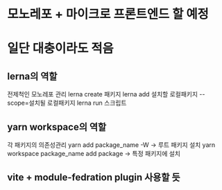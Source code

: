 # 모노레포 + 마이크로 프론트엔드 할 예정
# 일단 대충이라도 적음


## lerna의 역할
전제척인 모노레포 관리
lerna create 패키지
lerna add 설치할 로컬패키지 --scope=설치될 로컬패키지
lerna run 스크립트

## yarn workspace의 역할
각 패키지의 의존성관리
yarn add package_name -W -> 루트 패키지 설치
yarn workspace package_name add package -> 특정 패키지에 설치

## vite + module-fedration plugin 사용할 듯